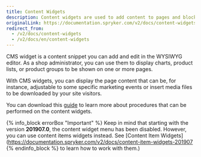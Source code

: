 ```yaml
---
title: Content Widgets
description: Content widgets are used to add content to pages and blocks in the Back Office.
originalLink: https://documentation.spryker.com/v2/docs/content-widgets
redirect_from:
  - /v2/docs/content-widgets
  - /v2/docs/en/content-widgets
---
```


CMS widget is a content snippet you can add and edit in the WYSIWYG editor. As a shop administrator, you can use them to display charts, product lists, or product groups to be shown on one or more pages. 

With CMS widgets, you can display the page content that can be, for instance, adjustable to some specific marketing events or insert media files to be downloaded by your site visitors.

You can download this [guide](https://cdn.document360.io/9fafa0d5-d76f-40c5-8b02-ab9515d3e879/Images/Documentation/cms_content_widgets.pdf) to learn more about procedures that can be performed on the content widgets. 

{% info_block errorBox "Important" %}
Keep in mind that starting with the version **201907.0**, the content widget menu has been disabled. However, you can use content items widgets instead. See [Content Item Widgets](https://documentation.spryker.com/v2/docs/content-item-widgets-201907
{% endinfo_block %} to learn how to work with them.)
